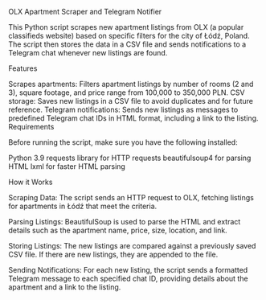 OLX Apartment Scraper and Telegram Notifier

This Python script scrapes new apartment listings from OLX (a popular classifieds website) based on specific filters for the city of Łódź, Poland. The script then stores the data in a CSV file and sends notifications to a Telegram chat whenever new listings are found.

Features

Scrapes apartments: Filters apartment listings by number of rooms (2 and 3), square footage, and price range from 100,000 to 350,000 PLN.
CSV storage: Saves new listings in a CSV file to avoid duplicates and for future reference.
Telegram notifications: Sends new listings as messages to predefined Telegram chat IDs in HTML format, including a link to the listing.
Requirements

Before running the script, make sure you have the following installed:

Python 3.9
requests library for HTTP requests
beautifulsoup4 for parsing HTML
lxml for faster HTML parsing

How it Works

Scraping Data: The script sends an HTTP request to OLX, fetching listings for apartments in Łódź that meet the criteria.

Parsing Listings: BeautifulSoup is used to parse the HTML and extract details such as the apartment name, price, size, location, and link.

Storing Listings: The new listings are compared against a previously saved CSV file. If there are new listings, they are appended to the file.

Sending Notifications: For each new listing, the script sends a formatted Telegram message to each specified chat ID, providing details about the apartment and a link to the listing.
